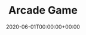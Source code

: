 ---
title: Arcade Game
date: 2020-06-01T00:00:00+00:00
stack: [ python ]
image-name: _____
description: A simple arcade game written in python using the pygame library.
---
